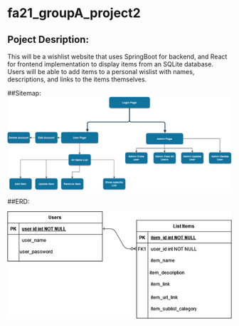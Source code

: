 # fa21_groupA_project2

## Poject Desription:

This will be a wishlist website that uses SpringBoot for backend, and React for frontend implementation to display items from an SQLite database.
Users will be able to add items to a personal wislist with names, descriptions, and links to the items themselves.

##Sitemap:
![sitemap](sitemap.png)

##ERD:

![ERD](ERD.png)
